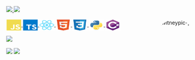 <div align="center"  style="display: flex">
  <a href="https://github.com/Witney2025">
  <img height="180em" src="https://github-readme-stats.vercel.app/api?username=Witney2025&show_icons=true&theme=dracula&include_all_commits=true&count_private=true"/>
  <img height="180em" src="https://github-readme-stats.vercel.app/api/top-langs/?username=Witney2025&layout=compact&langs_count=7&theme=dark"/>
</div>

  <div style="display: inline_block"><br> <img align="center" alt="f50kdev-Js" height="30" width="40" src="https://raw.githubusercontent.com/devicons/devicon/master/icons/javascript/javascript-plain.svg">
  <img align="center" alt="f50kdev-Ts" height="30" width="40" src="https://raw.githubusercontent.com/devicons/devicon/master/icons/typescript/typescript-plain.svg">
  <img align="center" alt="f50kdev-React" height="30" width="40" src="https://raw.githubusercontent.com/devicons/devicon/master/icons/react/react-original.svg">
  <img align="center" alt="f50kdev-HTML" height="30" width="40" src="https://raw.githubusercontent.com/devicons/devicon/master/icons/html5/html5-original.svg">
  <img align="center" alt="f50kdev-CSS" height="30" width="40" src="https://raw.githubusercontent.com/devicons/devicon/master/icons/css3/css3-original.svg">
  <img align="center" alt="f50kdev-Python" height="30" width="40" src="https://raw.githubusercontent.com/devicons/devicon/master/icons/python/python-original.svg">
  <img align="center" alt="f50kdev-java" height="30" width="40" src="https://raw.githubusercontent.com/devicons/devicon/master/icons/csharp/csharp-original.svg">
  
  <img align="right" alt="witneypic-pic" height="150" style="border-radius:1000px;" src="https://github.com/Witney2025/myavatar/blob/main/E79A07FE-08CE-451F-AF78-4DE5494C0C42_1_105_c%201.png?raw=true">
</div>
  
  <div>
    

    
  <a href="https://instagram.com/whitney_Xerinda" target="_blank"><img src="E79A07FE-08CE-451F-AF78-4DE5494C0C42_1_105_c 1.png" target="_blank"></a>
    
 	
 
  <a href = "witneyxerinda@gmail.com"><img src="https://img.shields.io/badge/-Gmail-%23333?style=for-the-badge&logo=gmail&logoColor=white" target="_blank"></a>
  <a href="https://www.linkedin.com/in/witney-xerinda-756579344/" target="_blank"><img src="https://img.shields.io/badge/-LinkedIn-%230077B5?style=for-the-badge&logo=linkedin&logoColor=white" target="_blank"></a> 
    
  </div>
